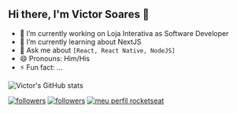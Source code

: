 ## Hi there, I'm Victor Soares 👋


- 🔭 I’m currently working on Loja Interativa as Software Developer
- 🌱 I’m currently learning about NextJS
- 💬 Ask me about ```[React, React Native, NodeJS]```
- 😄 Pronouns: Him/His
- ⚡ Fun fact: ...

![Victor's GitHub stats](https://github-readme-stats.vercel.app/api?username=sudo-victor&theme=radical&hide=contribs,prs,issues)

[![followers](https://img.shields.io/github/followers/sudo-victor?label=followers&style=flat&labelColor=0D0D0D&logo=Github&Color=white)](https://github.com/sudo-victor)
[![followers](https://img.shields.io/badge/-LinkedIn-0D0D0D&style=flat&labelColor=0D0D0D&logo=LinkedIn&Color=white)](https://github.com/sudo-victor)
[![meu perfil rocketseat](https://img.shields.io/badge/-Perfil%20Rocketseat-blueviolet)](https://app.rocketseat.com.br/me/victor-souto)
